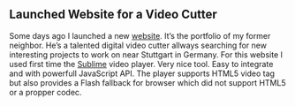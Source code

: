 ## Launched Website for a Video Cutter

Some days  ago I launched  a new [website][1]. It’s  the portfolio of  my former
neighbor.  He’s  a talented  digital  video  cutter  allways searching  for  new
interesting projects  to work on near  Stuttgart in Germany. For  this website I
used  first  time  the  [Sublime][2]  video player.  Very  nice  tool.  Easy  to
integrate and  with powerfull  JavaScript API. The  player supports  HTML5 video
tag but also provides  a Flash fallback for browser which  did not support HTML5
or a propper codec.

[1]: http://www.lugagne.de/
[2]: http://sublimevideo.net/